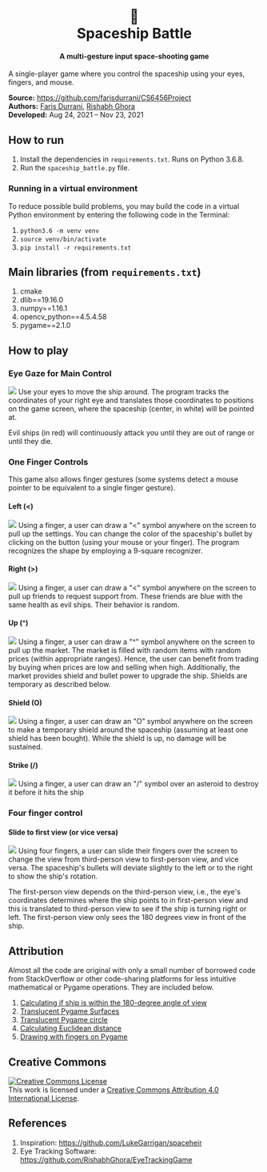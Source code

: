 <h1 align="center">
  <br>
  🚀
  <br>
  Spaceship Battle
  <br>
</h1>


<h4 align="center">A multi-gesture input space-shooting game</h4>

A single-player game where you control the spaceship using your eyes, fingers, 
and mouse.<br>

**Source:** https://github.com/farisdurrani/CS6456Project <br>
**Authors:** [Faris Durrani](https://github.com/farisdurrani/), 
[Rishabh Ghora](https://github.com/RishabhGhora) <br>
**Developed:** Aug 24, 2021 – Nov 23, 2021

## How to run
1. Install the dependencies in `requirements.txt`. Runs on Python 3.6.8.
2. Run the `spaceship_battle.py` file.

### Running in a virtual environment
To reduce possible build problems, you may build the code in a virtual Python 
environment by entering the following code in the Terminal:
1. `python3.6 -m venv venv`
2. `source venv/bin/activate`
3. `pip install -r requirements.txt`

## Main libraries (from `requirements.txt`)
1. cmake
2. dlib==19.16.0
3. numpy==1.16.1
4. opencv_python==4.5.4.58
5. pygame==2.1.0

## How to play
### Eye Gaze for Main Control
![](readme_assets/play_general.gif)
Use your eyes to move the ship around. The program tracks the coordinates of 
your right eye and translates those coordinates to positions on the game screen,
where the spaceship (center, in white) will be pointed at.

Evil ships (in red) will continuously attack you until they are out of range 
or until they die.

### One Finger Controls
This game also allows finger gestures (some systems detect a mouse pointer to 
be equivalent to a single finger gesture).

#### Left (<)
![](readme_assets/left.gif)
Using a finger, a user can draw a "<" symbol anywhere on the screen to pull up 
the settings. You can change the color of the spaceship's bullet by clicking on 
the button (using your mouse or your finger). The program recognizes the shape 
by employing a 9-square recognizer.

#### Right (>)
![](readme_assets/right.gif)
Using a finger, a user can draw a "<" symbol anywhere on the screen to pull up 
friends to request support from. These friends are blue with the same health 
as evil ships. Their behavior is random.

#### Up (^)
![](readme_assets/up.gif)
Using a finger, a user can draw a "^" symbol anywhere on the screen to pull up 
the market. The market is filled with random items with random prices 
(within appropriate ranges). Hence, the user can benefit from trading by buying
when prices are low and selling when high. Additionally, the market provides
shield and bullet power to upgrade the ship. Shields are temporary as 
described below.

#### Shield (O)
![](readme_assets/shield.gif)
Using a finger, a user can draw an "O" symbol anywhere on the screen to make a 
temporary shield around the spaceship (assuming at least one shield has been 
bought). While the shield is up, no damage will be sustained.

#### Strike (/)
![](readme_assets/strike.gif)
Using a finger, a user can draw an "/" symbol over an asteroid to destroy it 
before it hits the ship

### Four finger control
#### Slide to first view (or vice versa)
![](readme_assets/view.gif)
Using four fingers, a user can slide their fingers over the screen to change 
the view from third-person view to first-person view, and vice versa. The 
spaceship's bullets will deviate slightly to the left or to the right to 
show the ship's rotation. 

The first-person view depends on the third-person 
view, i.e., the eye's coordinates determines where the ship points to in 
first-person view and this is translated to third-person view to see if the
ship is turning right or left. The first-person view only sees the 180 
degrees view in front of the ship.

## Attribution
Almost all the code are original with only a small number of borrowed code from
StackOverflow or other code-sharing platforms for less intuitive mathematical or
Pygame operations. They are included below.
1. [Calculating if ship is within the 180-degree angle of view](https://stackoverflow.com/a/12234633/11031425)
2. [Translucent Pygame Surfaces](https://stackoverflow.com/a/6350227/11031425)
3. [Translucent Pygame circle](https://stackoverflow.com/a/64630102/11031425)
4. [Calculating Euclidean distance](https://docs.python.org/3/library/math.html)
5. [Drawing with fingers on Pygame](https://www.patreon.com/posts/finger-painting-43786073?l=fr)

## Creative Commons
<a rel="license" href="http://creativecommons.org/licenses/by/4.0/"><img alt="Creative Commons License" style="border-width:0" src="https://i.creativecommons.org/l/by/4.0/88x31.png" /></a><br />This work is licensed under a <a rel="license" href="http://creativecommons.org/licenses/by/4.0/">Creative Commons Attribution 4.0 International License</a>.

## References
1. Inspiration: https://github.com/LukeGarrigan/spaceheir
2. Eye Tracking Software: https://github.com/RishabhGhora/EyeTrackingGame